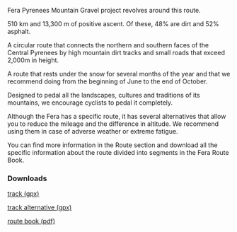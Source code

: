 Fera Pyrenees Mountain Gravel project revolves around this route.

510 km and 13,300 m of positive ascent. Of these, 48% are dirt and 52% asphalt.

A circular route that connects the northern and southern faces of the Central Pyrenees by high mountain dirt tracks and small roads that exceed 2,000m in height.

A route that rests under the snow for several months of the year and that we recommend doing from the beginning of June to the end of October.

Designed to pedal all the landscapes, cultures and traditions of its mountains, we encourage cyclists to pedal it completely.

Although the Fera has a specific route, it has several alternatives that allow you to reduce the mileage and the difference in altitude. We recommend using them in case of adverse weather or extreme fatigue.

You can find more information in the Route section and download all the specific information about the route divided into segments in the Fera Route Book.

### Downloads

[track (gpx)](https://drive.google.com/file/d/1BThPdgEV2n-rrMg0YkyBD4r0Kx53t6us/view?usp=share_link)

[track alternative (gpx)](https://drive.google.com/drive/folders/1RG96rilvsb1ZiTPv8kVYC3xbteY8xhUj?usp=share_link)

[route book (pdf)](https://drive.google.com/file/d/1sRcwTOByCA0NTLPxqccohbY7u-fXrGxB/view?usp=share_link)

